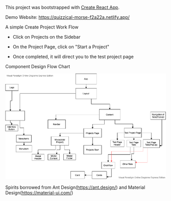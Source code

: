 This project was bootstrapped with [Create React App](https://github.com/facebook/create-react-app).

Demo Website: https://quizzical-morse-f2a22a.netlify.app/

A simple Create Project Work Flow

- Click on Projects on the Sidebar

- On the Project Page, click on "Start a Project"

- Once completed, it will direct you to the test project page


Component Design Flow Chart



![Image](flowchart.png)



Spirits borrowed from Ant Design(https://ant.design/) and Material Design(https://material-ui.com/)



